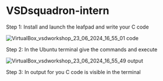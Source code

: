 # VSDsquadron-intern
Step 1:
Install and launch the leafpad and write your C code

![VirtualBox_vsdworkshop_23_06_2024_16_55_01 code](https://github.com/aswi10/VSDsquadron-intern/assets/173608392/e15b4bd0-3576-4808-ae7a-8c1ab36b5bd5)

Step 2:
In the Ubuntu terminal give the commands and execute

![VirtualBox_vsdworkshop_23_06_2024_16_55_49 output](https://github.com/aswi10/VSDsquadron-intern/assets/173608392/4789d8a5-e450-417c-9349-e19c4c872205)

Step 3:
In output for you C code is visible in the terminal
